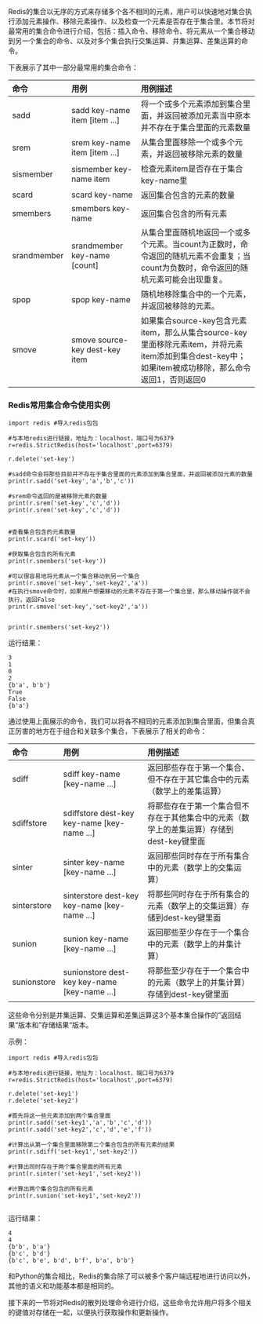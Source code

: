 Redis的集合以无序的方式来存储多个各不相同的元素，用户可以快速地对集合执行添加元素操作、移除元素操作、以及检查一个元素是否存在于集合里。本节将对最常用的集合命令进行介绍，包括：插入命令、移除命令、将元素从一个集合移动到另一个集合的命令、以及对多个集合执行交集运算、并集运算、差集运算的命令。

下表展示了其中一部分最常用的集合命令：

| 命令 | 用例 | 用例描述 |
| :--- | :--- | :--- |
| sadd | sadd key-name item \[item ...\] | 将一个或多个元素添加到集合里面，并返回被添加元素当中原本并不存在于集合里面的元素数量 |
| srem | srem key-name item \[item ...\] | 从集合里面移除一个或多个元素，并返回被移除元素的数量 |
| sismember | sismember key-name item | 检查元素item是否存在于集合key-name里 |
| scard | scard key-name | 返回集合包含的元素的数量 |
| smembers | smembers key-name | 返回集合包含的所有元素 |
| srandmember | srandmember key-name \[count\] | 从集合里面随机地返回一个或多个元素。当count为正数时，命令返回的随机元素不会重复；当count为负数时，命令返回的随机元素可能会出现重复。 |
| spop | spop key-name | 随机地移除集合中的一个元素，并返回被移除的元素。 |
| smove | smove source-key dest-key item | 如果集合source-key包含元素item，那么从集合source-key里面移除元素item，并将元素item添加到集合dest-key中；如果item被成功移除，那么命令返回1，否则返回0 |

### Redis常用集合命令使用实例

```
import redis #导入redis包包

#与本地redis进行链接，地址为：localhost，端口号为6379
r=redis.StrictRedis(host='localhost',port=6379)

r.delete('set-key')

#sadd命令会将那些目前并不存在于集合里面的元素添加到集合里面，并返回被添加元素的数量
print(r.sadd('set-key','a','b','c'))

#srem命令返回的是被移除元素的数量
print(r.srem('set-key','c','d'))
print(r.srem('set-key','c','d'))


#查看集合包含的元素数量
print(r.scard('set-key'))

#获取集合包含的所有元素
print(r.smembers('set-key'))

#可以很容易地将元素从一个集合移动到另一个集合
print(r.smove('set-key','set-key2','a'))
#在执行smove命令时，如果用户想要移动的元素不存在于第一个集合里，那么移动操作就不会执行，返回False
print(r.smove('set-key','set-key2','a'))


print(r.smembers('set-key2'))
```

运行结果：

```
3
1
0
2
{b'a', b'b'}
True
False
{b'a'}
```

通过使用上面展示的命令，我们可以将各不相同的元素添加到集合里面，但集合真正厉害的地方在于组合和关联多个集合，下表展示了相关的命令：

| 命令 | 用例 | 用例描述 |
| :--- | :--- | :--- |
| sdiff | sdiff key-name \[key-name ...\] | 返回那些存在于第一个集合、但不存在于其它集合中的元素（数学上的差集运算） |
| sdiffstore | sdiffstore dest-key key-name \[key-name ...\] | 将那些存在于第一个集合但不存在于其他集合中的元素（数学上的差集运算）存储到dest-key键里面 |
| sinter | sinter key-name \[key-name ...\] | 返回那些同时存在于所有集合中的元素（数学上的交集运算） |
| sinterstore | sinterstore dest-key key-name \[key-name ...\] | 将那些同时存在于所有集合的元素（数学上的交集运算）存储到dest-key键里面 |
| sunion | sunion key-name \[key-name ...\] | 返回那些至少存在于一个集合中的元素（数学上的并集计算） |
| sunionstore | sunionstore dest-key key-name \[key-name ...\] | 将那些至少存在于一个集合中的元素（数学上的并集计算）存储到dest-key键里面 |

这些命令分别是并集运算、交集运算和差集运算这3个基本集合操作的”返回结果“版本和”存储结果“版本。

示例：

```
import redis #导入redis包包

#与本地redis进行链接，地址为：localhost，端口号为6379
r=redis.StrictRedis(host='localhost',port=6379)

r.delete('set-key1')
r.delete('set-key2')

#首先将这一些元素添加到两个集合里面
print(r.sadd('set-key1','a','b','c','d'))
print(r.sadd('set-key2','c','d','e','f'))

#计算出从第一个集合里面移除第二个集合包含的所有元素的结果
print(r.sdiff('set-key1','set-key2'))

#计算出同时存在于两个集合里面的所有元素
print(r.sinter('set-key1','set-key2'))

#计算出两个集合包含的所有元素
print(r.sunion('set-key1','set-key2'))


```

运行结果：

```
4
4
{b'b', b'a'}
{b'c', b'd'}
{b'c', b'e', b'd', b'f', b'a', b'b'}
```

和Python的集合相比，Redis的集合除了可以被多个客户端远程地进行访问以外，其他的语义和功能基本都是相同的。

接下来的一节将对Redis的散列处理命令进行介绍，这些命令允许用户将多个相关的键值对存储在一起，以便执行获取操作和更新操作。

